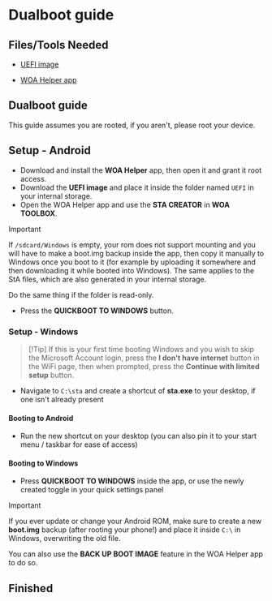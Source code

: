 # Dualboot guide

## Files/Tools Needed

- [UEFI image](https://github.com/WaLoVayu/POCOX3Pro-Windows-Releases/releases/latest)

- [WOA Helper app](https://github.com/n00b69/woa-helper/releases/tag/APK)

## Dualboot guide

This guide assumes you are rooted, if you aren't, please root your device.

## Setup - Android

- Download and install the **WOA Helper** app, then open it and grant it root access.
- Download the **UEFI image** and place it inside the folder named `UEFI` in your internal storage.
- Open the WOA Helper app and use the **STA CREATOR** in **WOA TOOLBOX**.

> [!Important]
> If `/sdcard/Windows` is empty, your rom does not support mounting and you will have to make a boot.img backup inside the app, then copy it manually to Windows once you boot to it (for example by uploading it somewhere and then downloading it while booted into Windows). The same applies to the StA files, which are also generated in your internal storage.
>
> Do the same thing if the folder is read-only.

- Press the **QUICKBOOT TO WINDOWS** button.

### Setup - Windows
>
> [!Tip]
> If this is your first time booting Windows and you wish to skip the Microsoft Account login, press the **I don't have internet** button in the WiFi page, then when prompted, press the **Continue with limited setup** button.

- Navigate to `C:\sta` and create a shortcut of **sta.exe** to your desktop, if one isn't already present

#### Booting to Android

- Run the new shortcut on your desktop (you can also pin it to your start menu / taskbar for ease of access)

#### Booting to Windows

- Press **QUICKBOOT TO WINDOWS** inside the app, or use the newly created toggle in your quick settings panel

> [!Important]
> If you ever update or change your Android ROM, make sure to create a new **boot.img** backup (after rooting your phone!) and place it inside `C:\` in Windows, overwriting the old file.
>
> You can also use the **BACK UP BOOT IMAGE** feature in the WOA Helper app to do so.

## Finished
